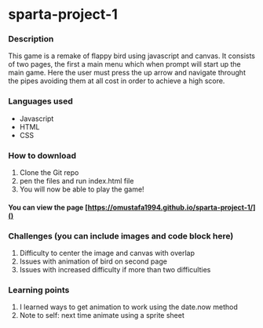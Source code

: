 # sparta-project-1

### Description
This game is a remake of flappy bird using javascript and canvas. It consists of two pages, the first a main menu which when prompt will start up the main game. Here the user must press the up arrow and navigate throught the pipes avoiding them at all cost in order to achieve a high score. 

### Languages used
* Javascript
* HTML
* CSS

### How to download
1. Clone the Git repo
2. pen the files and run index.html file
3. You will now be able to play the game!

#### You can view the page [https://omustafa1994.github.io/sparta-project-1/]()

### Challenges (you can include images and code block here)
1. Difficulty to center the image and canvas with overlap
2. Issues with animation of bird on second page
3. Issues with increased difficulty if more than two difficulties

### Learning points
1. I learned ways to get animation to work using the date.now method
2. Note to self: next time animate using a sprite sheet 
